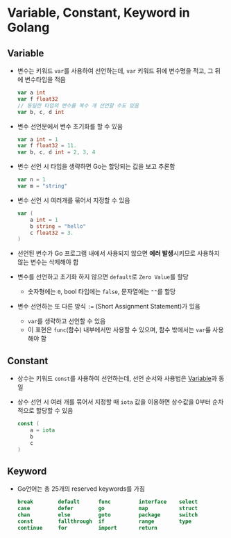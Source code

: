 # Variable, Constant, Keyword in Golang

## Variable

- 변수는 키워드 `var`를 사용하여 선언하는데, `var` 키워드 뒤에 변수명을 적고, 그 뒤에 변수타입을 적음

  ```go
  var a int
  var f float32
  // 동일한 타입의 변수를 복수 개 선언할 수도 있음
  var b, c, d int
  ```

- 변수 선언문에서 변수 초기화를 할 수 있음

  ```go
  var a int = 1
  var f float32 = 11.
  var b, c, d int = 2, 3, 4
  ```

- 변수 선언 시 타입을 생략하면 Go는 할당되는 값을 보고 추론함

  ```go
  var n = 1
  var m = "string"
  ```

- 변수 선언 시 여러개를 묶어서 지정할 수 있음

  ```go
  var (
      a int = 1
      b string = "hello"
      c float32 = 3.
  )
  ```

- 선언된 변수가 Go 프로그램 내에서 사용되지 않으면 **에러 발생**시키므로 사용하지 않는 변수는 삭제해야 함

- 변수를 선언하고 초기화 하지 않으면 `default`로 `Zero Value`를 할당

  - 숫자형에는 `0`, bool 타입에는 `false`, 문자열에는 `""`를 할당

- 변수 선언하는 또 다른 방식 `:=` (Short Assignment Statement)가 있음 

  - `var`를 생략하고 선언할 수 있음
  - 이 표현은 `func`(함수) 내부에서만 사용할 수 있으며, 함수 밖에서는 `var`ᄅᆖᆯ 사용해야 함

## Constant

- 상수는 키워드 `const`를 사용하여 선언하는데, 선언 순서와 사용법은 [Variable](#Variable)과 동일

- 상수 선언 시 여러 개를 묶어서 지정할 때 `iota` 값을 이용하면 상수값을 0부터 순차적으로 할당할 수 있음

  ```go
  const (
      a = iota
      b
      c
  )
  ```

## Keyword

- Go언어는 총 25개의 reserved keywords를 가짐

  ```go
  break        default      func         interface    select
  case         defer        go           map          struct
  chan         else         goto         package      switch
  const        fallthrough  if           range        type
  continue     for          import       return
  ```

